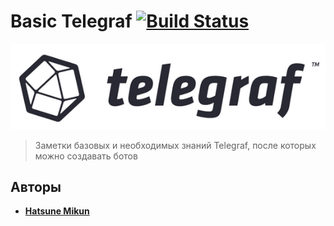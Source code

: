 # Basic Telegraf [![Build Status](https://travis-ci.org/AminoJS/Amino.JS.svg?branch=master)](https://github.com/MDraft-js/BasicTelegraf)
<p align="center"><a href="https://telegraf.js.org/v3#/" target="_blank" rel="noopener noreferrer"><img src="https://raw.githubusercontent.com/Hatsune-Mikun/Hatsune-Mikun/master/media/telegraf-full.png" alt="Telegraf logo"></a></p>

> Заметки базовых и необходимых знаний Telegraf, после которых можно создавать ботов

## Авторы

* **[Hatsune Mikun](https://github.com/Hatsune-Mikun)**

